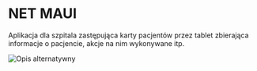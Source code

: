 # NET MAUI

Aplikacja dla szpitala zastępująca karty pacjentów przez tablet zbierająca informacje o pacjencie, akcje na nim wykonywane itp.

![Opis alternatywny](1.jpg)
